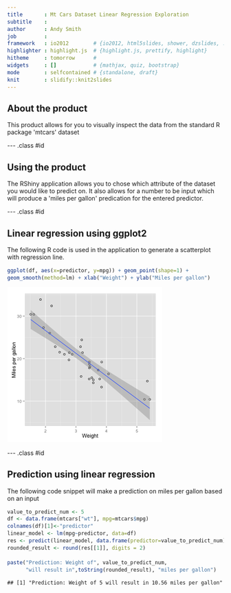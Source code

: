 ```yaml
---
title       : Mt Cars Dataset Linear Regression Exploration
subtitle    : 
author      : Andy Smith
job         : 
framework   : io2012        # {io2012, html5slides, shower, dzslides, ...}
highlighter : highlight.js  # {highlight.js, prettify, highlight}
hitheme     : tomorrow      # 
widgets     : []            # {mathjax, quiz, bootstrap}
mode        : selfcontained # {standalone, draft}
knit        : slidify::knit2slides
---
```


## About the product

This product allows for you to visually inspect the data from the standard R package 'mtcars' dataset

--- .class #id
## Using the product
The RShiny application allows you to chose which attribute of the dataset you would like to predict on.  It also allows for a number to be input which will produce a 'miles per gallon' predication for the entered predictor.

--- .class #id

## Linear regression using ggplot2
The following R code is used in the application to generate a scatterplot with regression line.




```r
ggplot(df, aes(x=predictor, y=mpg)) + geom_point(shape=1) + 
geom_smooth(method=lm) + xlab("Weight") + ylab("Miles per gallon")
```

![plot of chunk unnamed-chunk-2](assets/fig/unnamed-chunk-2-1.png) 

--- .class #id

## Prediction using linear regression
The following code snippet will make a prediction on miles per gallon based on an input


```r
value_to_predict_num <- 5
df <- data.frame(mtcars["wt"], mpg=mtcars$mpg)
colnames(df)[1]<-"predictor"
linear_model <- lm(mpg~predictor, data=df)
res <- predict(linear_model, data.frame(predictor=value_to_predict_num))
rounded_result <- round(res[[1]], digits = 2)
      
paste("Prediction: Weight of", value_to_predict_num, 
      "will result in",toString(rounded_result), "miles per gallon")
```

```
## [1] "Prediction: Weight of 5 will result in 10.56 miles per gallon"
```
